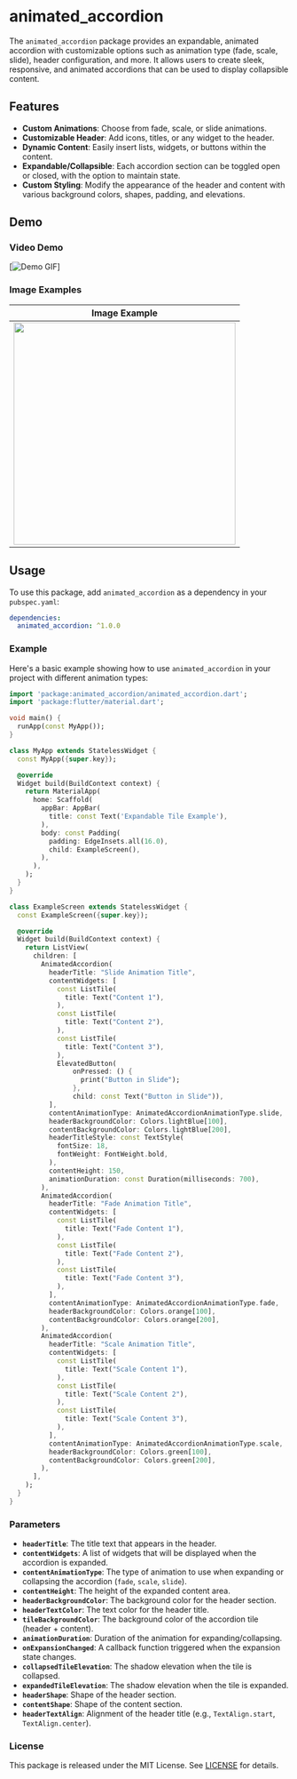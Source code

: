 
# animated_accordion

The `animated_accordion` package provides an expandable, animated accordion with customizable options such as animation type (fade, scale, slide), header configuration, and more. It allows users to create sleek, responsive, and animated accordions that can be used to display collapsible content.

## Features

- **Custom Animations**: Choose from fade, scale, or slide animations.
- **Customizable Header**: Add icons, titles, or any widget to the header.
- **Dynamic Content**: Easily insert lists, widgets, or buttons within the content.
- **Expandable/Collapsible**: Each accordion section can be toggled open or closed, with the option to maintain state.
- **Custom Styling**: Modify the appearance of the header and content with various background colors, shapes, padding, and elevations.

## Demo

### Video Demo

[![Demo GIF](example/assets/gifs/example.gif)]

### Image Examples

| Image Example        |
|---------------------------------|
| [<img src="example/assets/images/example_image.png" width="400" />](example_image.png) | 

## Usage

To use this package, add `animated_accordion` as a dependency in your `pubspec.yaml`:

```yaml
dependencies:
  animated_accordion: ^1.0.0
```

### Example

Here's a basic example showing how to use `animated_accordion` in your project with different animation types:

```dart
import 'package:animated_accordion/animated_accordion.dart';
import 'package:flutter/material.dart';

void main() {
  runApp(const MyApp());
}

class MyApp extends StatelessWidget {
  const MyApp({super.key});

  @override
  Widget build(BuildContext context) {
    return MaterialApp(
      home: Scaffold(
        appBar: AppBar(
          title: const Text('Expandable Tile Example'),
        ),
        body: const Padding(
          padding: EdgeInsets.all(16.0),
          child: ExampleScreen(),
        ),
      ),
    );
  }
}

class ExampleScreen extends StatelessWidget {
  const ExampleScreen({super.key});

  @override
  Widget build(BuildContext context) {
    return ListView(
      children: [
        AnimatedAccordion(
          headerTitle: "Slide Animation Title",
          contentWidgets: [
            const ListTile(
              title: Text("Content 1"),
            ),
            const ListTile(
              title: Text("Content 2"),
            ),
            const ListTile(
              title: Text("Content 3"),
            ),
            ElevatedButton(
                onPressed: () {
                  print("Button in Slide");
                },
                child: const Text("Button in Slide")),
          ],
          contentAnimationType: AnimatedAccordionAnimationType.slide,
          headerBackgroundColor: Colors.lightBlue[100],
          contentBackgroundColor: Colors.lightBlue[200],
          headerTitleStyle: const TextStyle(
            fontSize: 18,
            fontWeight: FontWeight.bold,
          ),
          contentHeight: 150,
          animationDuration: const Duration(milliseconds: 700),
        ),
        AnimatedAccordion(
          headerTitle: "Fade Animation Title",
          contentWidgets: [
            const ListTile(
              title: Text("Fade Content 1"),
            ),
            const ListTile(
              title: Text("Fade Content 2"),
            ),
            const ListTile(
              title: Text("Fade Content 3"),
            ),
          ],
          contentAnimationType: AnimatedAccordionAnimationType.fade,
          headerBackgroundColor: Colors.orange[100],
          contentBackgroundColor: Colors.orange[200],
        ),
        AnimatedAccordion(
          headerTitle: "Scale Animation Title",
          contentWidgets: [
            const ListTile(
              title: Text("Scale Content 1"),
            ),
            const ListTile(
              title: Text("Scale Content 2"),
            ),
            const ListTile(
              title: Text("Scale Content 3"),
            ),
          ],
          contentAnimationType: AnimatedAccordionAnimationType.scale,
          headerBackgroundColor: Colors.green[100],
          contentBackgroundColor: Colors.green[200],
        ),
      ],
    );
  }
}
```

### Parameters

- **`headerTitle`**: The title text that appears in the header.
- **`contentWidgets`**: A list of widgets that will be displayed when the accordion is expanded.
- **`contentAnimationType`**: The type of animation to use when expanding or collapsing the accordion (`fade`, `scale`, `slide`).
- **`contentHeight`**: The height of the expanded content area.
- **`headerBackgroundColor`**: The background color for the header section.
- **`headerTextColor`**: The text color for the header title.
- **`tileBackgroundColor`**: The background color of the accordion tile (header + content).
- **`animationDuration`**: Duration of the animation for expanding/collapsing.
- **`onExpansionChanged`**: A callback function triggered when the expansion state changes.
- **`collapsedTileElevation`**: The shadow elevation when the tile is collapsed.
- **`expandedTileElevation`**: The shadow elevation when the tile is expanded.
- **`headerShape`**: Shape of the header section.
- **`contentShape`**: Shape of the content section.
- **`headerTextAlign`**: Alignment of the header title (e.g., `TextAlign.start`, `TextAlign.center`).

### License

This package is released under the MIT License. See [LICENSE](LICENSE) for details.

